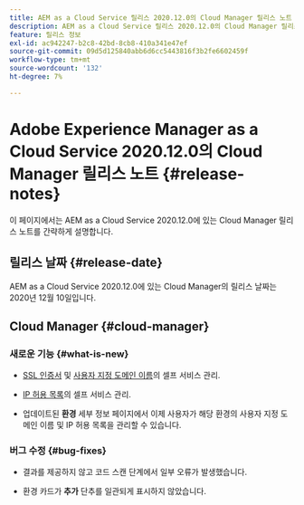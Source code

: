 ```yaml
---
title: AEM as a Cloud Service 릴리스 2020.12.0의 Cloud Manager 릴리스 노트
description: AEM as a Cloud Service 릴리스 2020.12.0의 Cloud Manager 릴리스 노트
feature: 릴리스 정보
exl-id: ac942247-b2c8-42bd-8cb8-410a341e47ef
source-git-commit: 09d5d125840abb6d6cc5443816f3b2fe6602459f
workflow-type: tm+mt
source-wordcount: '132'
ht-degree: 7%

---
```


# Adobe Experience Manager as a Cloud Service 2020.12.0의 Cloud Manager 릴리스 노트 {#release-notes}

이 페이지에서는 AEM as a Cloud Service 2020.12.0에 있는 Cloud Manager 릴리스 노트를 간략하게 설명합니다.

## 릴리스 날짜 {#release-date}

AEM as a Cloud Service 2020.12.0에 있는 Cloud Manager의 릴리스 날짜는 2020년 12월 10일입니다.

## Cloud Manager {#cloud-manager}

### 새로운 기능 {#what-is-new}

* [SSL 인증서](/help/implementing/cloud-manager/managing-ssl-certifications/introduction.md) 및 [사용자 지정 도메인 이름](/help/implementing/cloud-manager/custom-domain-names/introduction.md)의 셀프 서비스 관리.

* [IP 허용 목록](/help/implementing/cloud-manager/ip-allow-lists/introduction.md)의 셀프 서비스 관리.

* 업데이트된 **환경** 세부 정보 페이지에서 이제 사용자가 해당 환경의 사용자 지정 도메인 이름 및 IP 허용 목록을 관리할 수 있습니다.


### 버그 수정  {#bug-fixes}

* 결과를 제공하지 않고 코드 스캔 단계에서 일부 오류가 발생했습니다.

* 환경 카드가 **추가** 단추를 일관되게 표시하지 않았습니다.
